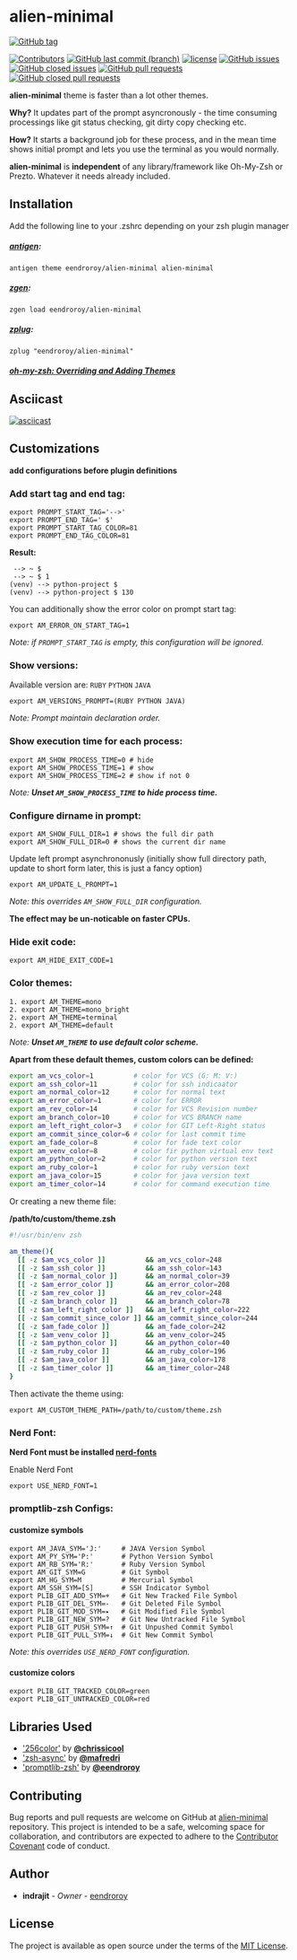 # alien-minimal 

[![GitHub tag](https://img.shields.io/github/tag/eendroroy/alien-minimal.svg)](https://github.com/eendroroy/alien-minimal/tags)

[![Contributors](https://img.shields.io/github/contributors/eendroroy/alien-minimal.svg)](https://github.com/eendroroy/alien-minimal/graphs/contributors)
[![GitHub last commit (branch)](https://img.shields.io/github/last-commit/eendroroy/alien-minimal/master.svg)](https://github.com/eendroroy/alien-minimal)
[![license](https://img.shields.io/github/license/eendroroy/alien-minimal.svg)](https://github.com/eendroroy/alien-minimal/blob/master/LICENSE)
[![GitHub issues](https://img.shields.io/github/issues/eendroroy/alien-minimal.svg)](https://github.com/eendroroy/alien-minimal/issues)
[![GitHub closed issues](https://img.shields.io/github/issues-closed/eendroroy/alien-minimal.svg)](https://github.com/eendroroy/alien-minimal/issues?q=is%3Aissue+is%3Aclosed)
[![GitHub pull requests](https://img.shields.io/github/issues-pr/eendroroy/alien-minimal.svg)](https://github.com/eendroroy/alien-minimal/pulls)
[![GitHub closed pull requests](https://img.shields.io/github/issues-pr-closed/eendroroy/alien-minimal.svg)](https://github.com/eendroroy/alien-minimal/pulls?q=is%3Apr+is%3Aclosed)

**alien-minimal** theme is faster than a lot other themes.

**Why?** It updates part of the prompt asyncronously - the time consuming processings like git status checking, git dirty copy checking etc.

**How?** It starts a background job for these process, and in the mean time shows initial prompt and lets you use the terminal as you would normally.

**alien-minimal** is **independent** of any library/framework like Oh-My-Zsh or Prezto. Whatever it needs already included.


## Installation

Add the following line to your .zshrc depending on your zsh plugin manager

##### [antigen](https://github.com/zsh-users/antigen):

    antigen theme eendroroy/alien-minimal alien-minimal

##### [zgen](https://github.com/tarjoilija/zgen):

    zgen load eendroroy/alien-minimal

##### [zplug](https://github.com/zplug/zplug):

    zplug "eendroroy/alien-minimal"

##### [oh-my-zsh: Overriding and Adding Themes](https://github.com/robbyrussell/oh-my-zsh/wiki/Customization#overriding-and-adding-themes)

## Asciicast

[![asciicast](http://asciinema.org/a/152668.png)](https://asciinema.org/a/152668)

## Customizations

**add configurations before plugin definitions**
    
### Add start tag and end tag:

    export PROMPT_START_TAG='-->'
    export PROMPT_END_TAG=' $'
    export PROMPT_START_TAG_COLOR=81
    export PROMPT_END_TAG_COLOR=81

**Result:**

     --> ~ $
     --> ~ $ 1
    (venv) --> python-project $
    (venv) --> python-project $ 130

You can additionally show the error color on prompt start tag:

    export AM_ERROR_ON_START_TAG=1

_Note: if `PROMPT_START_TAG` is empty, this configuration will be ignored._

### Show versions:

Available version are: `RUBY` `PYTHON` `JAVA`

    export AM_VERSIONS_PROMPT=(RUBY PYTHON JAVA)

_Note: Prompt maintain declaration order._

### Show execution time for each process:

    export AM_SHOW_PROCESS_TIME=0 # hide
    export AM_SHOW_PROCESS_TIME=1 # show
    export AM_SHOW_PROCESS_TIME=2 # show if not 0

_Note: **Unset `AM_SHOW_PROCESS_TIME` to hide process time.**_

### Configure dirname in prompt:

    export AM_SHOW_FULL_DIR=1 # shows the full dir path
    export AM_SHOW_FULL_DIR=0 # shows the current dir name

Update left prompt asynchrononusly (initially show full directory path, update to short form later, this is just a fancy option)

    export AM_UPDATE_L_PROMPT=1

_Note: this overrides `AM_SHOW_FULL_DIR` configuration._

**The effect may be un-noticable on faster CPUs.**

### Hide exit code:

    export AM_HIDE_EXIT_CODE=1


### Color themes:

    1. export AM_THEME=mono
    2. export AM_THEME=mono_bright
    2. export AM_THEME=terminal
    2. export AM_THEME=default

_Note: **Unset `AM_THEME` to use default color scheme.**_

**Apart from these default themes, custom colors can be defined:**

```bash
export am_vcs_color=1          # color for VCS (G: M: V:)
export am_ssh_color=11         # color for ssh indicaator
export am_normal_color=12      # color for normal text
export am_error_color=1        # color for ERROR
export am_rev_color=14         # color for VCS Revision number
export am_branch_color=10      # color for VCS BRANCH name
export am_left_right_color=3   # color for GIT Left-Right status
export am_commit_since_color=6 # color for last commit time
export am_fade_color=8         # color for fade text color
export am_venv_color=8         # color fir python virtual env text
export am_python_color=2       # color for python version text
export am_ruby_color=1         # color for ruby version text
export am_java_color=15        # color for java version text
export am_timer_color=14       # color for command execution time
```

Or creating a new theme file:

__/path/to/custom/theme.zsh__

```bash
#!/usr/bin/env zsh

am_theme(){
  [[ -z $am_vcs_color ]]          && am_vcs_color=248
  [[ -z $am_ssh_color ]]          && am_ssh_color=143
  [[ -z $am_normal_color ]]       && am_normal_color=39
  [[ -z $am_error_color ]]        && am_error_color=208
  [[ -z $am_rev_color ]]          && am_rev_color=248
  [[ -z $am_branch_color ]]       && am_branch_color=78
  [[ -z $am_left_right_color ]]   && am_left_right_color=222
  [[ -z $am_commit_since_color ]] && am_commit_since_color=244
  [[ -z $am_fade_color ]]         && am_fade_color=242
  [[ -z $am_venv_color ]]         && am_venv_color=245
  [[ -z $am_python_color ]]       && am_python_color=40
  [[ -z $am_ruby_color ]]         && am_ruby_color=196
  [[ -z $am_java_color ]]         && am_java_color=178
  [[ -z $am_timer_color ]]        && am_timer_color=248
}
```

Then activate the theme using:

```
export AM_CUSTOM_THEME_PATH=/path/to/custom/theme.zsh
```

### Nerd Font:

**Nerd Font must be installed [nerd-fonts](https://github.com/ryanoasis/nerd-fonts)**

Enable Nerd Font

    export USE_NERD_FONT=1

### promptlib-zsh Configs:

#### customize symbols

    export AM_JAVA_SYM='J:'     # JAVA Version Symbol
    export AM_PY_SYM='P:'       # Python Version Symbol
    export AM_RB_SYM='R:'       # Ruby Version Symbol 
    export AM_GIT_SYM=G         # Git Symbol
    export AM_HG_SYM=M          # Mercurial Symbol
    export AM_SSH_SYM=[S]       # SSH Indicator Symbol
    export PLIB_GIT_ADD_SYM=+   # Git New Tracked File Symbol
    export PLIB_GIT_DEL_SYM=-   # Git Deleted File Symbol
    export PLIB_GIT_MOD_SYM=⭑   # Git Modified File Symbol
    export PLIB_GIT_NEW_SYM=?   # Git New Untracked File Symbol
    export PLIB_GIT_PUSH_SYM=↑  # Git Unpushed Commit Symbol
    export PLIB_GIT_PULL_SYM=↓  # Git New Commit Symbol

_Note: this overrides `USE_NERD_FONT` configuration._

#### customize colors

    export PLIB_GIT_TRACKED_COLOR=green
    export PLIB_GIT_UNTRACKED_COLOR=red

## Libraries Used

- ['256color'](https://github.com/chrissicool/zsh-256color) by **[@chrissicool](https://github.com/chrissicool)**
- ['zsh-async'](https://github.com/mafredri/zsh-async) by **[@mafredri](https://github.com/mafredri)**
- ['promptlib-zsh'](https://github.com/eendroroy/promptlib-zsh) by **[@eendroroy](https://github.com/eendroroy)**

## Contributing

Bug reports and pull requests are welcome on GitHub at [alien-minimal](https://github.com/eendroroy/alien-minimal) repository.
This project is intended to be a safe, welcoming space for collaboration, and contributors are expected to adhere to the [Contributor Covenant](http://contributor-covenant.org) code of conduct.

## Author

* **indrajit** - *Owner* - [eendroroy](https://github.com/eendroroy)

## License

The project is available as open source under the terms of the [MIT License](http://opensource.org/licenses/MIT).
